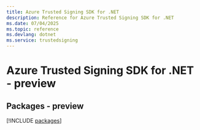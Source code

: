 ```yaml
---
title: Azure Trusted Signing SDK for .NET
description: Reference for Azure Trusted Signing SDK for .NET
ms.date: 07/04/2025
ms.topic: reference
ms.devlang: dotnet
ms.service: trustedsigning
---
```

# Azure Trusted Signing SDK for .NET - preview
## Packages - preview
[!INCLUDE [packages](trusted-signing-index.md)]